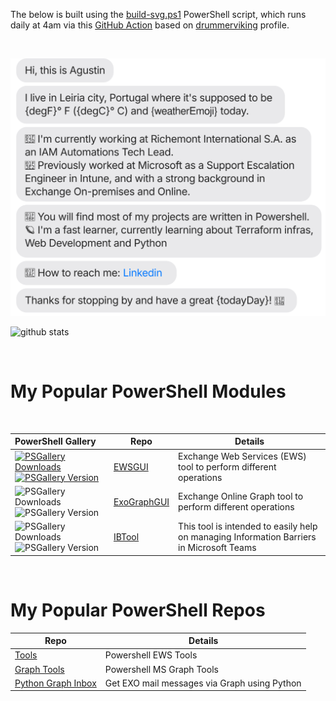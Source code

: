 The below is built using the [build-svg.ps1](https://github.com/drummerviking/drummerviking/blob/dev/build-svg.ps1) PowerShell script, which runs daily at 4am via this [GitHub Action](https://github.com/drummerviking/drummerviking/blob/master/.github/workflows/readme.yml) based on [drummerviking](https://github.com/drummerviking) profile.

<br/>

![](./chat.svg)

![github stats](https://github-readme-stats.vercel.app/api?username=DrummerViking&show_icons=true&line_height=30&theme=merko)

<br/>

# My Popular PowerShell Modules
<br/>

|PowerShell Gallery|Repo|Details
| :--- | --- | --- |
|[![PSGallery Downloads](https://img.shields.io/powershellgallery/dt/EWSGUI.png?style=plastic&logo=powershell&label=Downloads)](https://www.powershellgallery.com/packages/EWSGUI) [![PSGallery Version](https://img.shields.io/powershellgallery/v/EWSGUI.png?style=plastic&logo=powershell&label=Version)](https://www.powershellgallery.com/packages/EWSGUI)|[EWSGUI](https://github.com/drummerviking/EWSGUI) | Exchange Web Services (EWS) tool to perform different operations
|![PSGallery Downloads](https://img.shields.io/powershellgallery/dt/ExoGraphGUI.png?style=plastic&logo=powershell&label=Downloads) ![PSGallery Version](https://img.shields.io/powershellgallery/v/ExoGraphGUI.png?style=plastic&logo=powershell&label=Version)|[ExoGraphGUI](https://github.com/drummerviking/ExoGraphGUI) | Exchange Online Graph tool to perform different operations
|![PSGallery Downloads](https://img.shields.io/powershellgallery/dt/IBTool.png?style=plastic&logo=powershell&label=Downloads) ![PSGallery Version](https://img.shields.io/powershellgallery/v/IBTool.png?style=plastic&logo=powershell&label=Version)|[IBTool](https://github.com/drummerviking/IBTool) | This tool is intended to easily help on managing Information Barriers in Microsoft Teams

<br/>

# My Popular PowerShell Repos

|Repo|Details
| --- | --- |
|[Tools](https://github.com/drummerviking/tools)| Powershell EWS Tools 
|[Graph Tools](https://github.com/drummerviking/GraphTools)| Powershell MS Graph Tools
|[Python Graph Inbox](https://github.com/DrummerViking/PyGraphInbox)|Get EXO mail messages via Graph using Python
